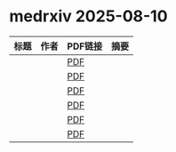 # medrxiv 2025-08-10

| 标题 | 作者 | PDF链接 |  摘要 |
|------|------|--------|------|
|  |  | [PDF](https://doi.org/10.1101/2025.05.12.25325848) |  |
|  |  | [PDF](https://doi.org/10.1101/2024.10.05.24314120) |  |
|  |  | [PDF](https://doi.org/10.1101/2025.04.14.25325787) |  |
|  |  | [PDF](https://doi.org/10.1101/2025.03.25.25323796) |  |
|  |  | [PDF](https://doi.org/10.1101/2025.08.07.25333150) |  |
|  |  | [PDF](https://doi.org/10.1101/2025.05.30.25328639) |  |
